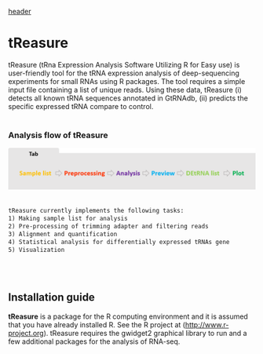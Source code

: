 [header](https://github.com/jinoklee/tReasure/blob/master/docs/header.png?raw=true)

# tReasure
tReasure (tRna Expression Analysis Software Utilizing R for Easy use) is user-friendly tool for the tRNA expression analysis of deep-sequencing experiments for small RNAs using R packages. The tool requires a simple input file containing a list of unique reads. Using these data, tReasure (i) detects all known tRNA sequences annotated in GtRNAdb, (ii) predicts the specific expressed tRNA compare to control.<br/><br/>

### **Analysis flow of tReasure**
  ![Flow](https://github.com/jinoklee/tReasure/blob/master/docs/flow.png?raw=true)<br/><br/>

    tReasure currently implements the following tasks:
    1) Making sample list for analysis
    2) Pre-processing of trimming adapter and filtering reads
    3) Alignment and quantification
    4) Statistical analysis for differentially expressed tRNAs gene
    5) Visualization 

<br/><br/>


Installation guide
---------------------------
**tReasure** is a package for the R computing environment and it is assumed that you have already installed R. See the R project at (http://www.r-project.org). tReasure requires the gwidget2 graphical library to run and a few additional packages for the analysis of RNA-seq. 
  
  

